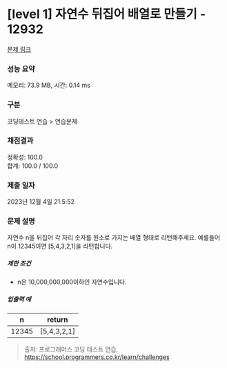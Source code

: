 # [level 1] 자연수 뒤집어 배열로 만들기 - 12932 

[문제 링크](https://school.programmers.co.kr/learn/courses/30/lessons/12932) 

### 성능 요약

메모리: 73.9 MB, 시간: 0.14 ms

### 구분

코딩테스트 연습 > 연습문제

### 채점결과

정확성: 100.0<br/>합계: 100.0 / 100.0

### 제출 일자

2023년 12월 4일 21:5:52

### 문제 설명

<p>자연수 n을 뒤집어 각 자리 숫자를 원소로 가지는 배열 형태로 리턴해주세요. 예를들어 n이 12345이면 [5,4,3,2,1]을 리턴합니다.</p>

<h5>제한 조건</h5>

<ul>
<li>n은 10,000,000,000이하인 자연수입니다.</li>
</ul>

<h5>입출력 예</h5>
<table class="table">
        <thead><tr>
<th>n</th>
<th>return</th>
</tr>
</thead>
        <tbody><tr>
<td>12345</td>
<td>[5,4,3,2,1]</td>
</tr>
</tbody>
      </table>

> 출처: 프로그래머스 코딩 테스트 연습, https://school.programmers.co.kr/learn/challenges